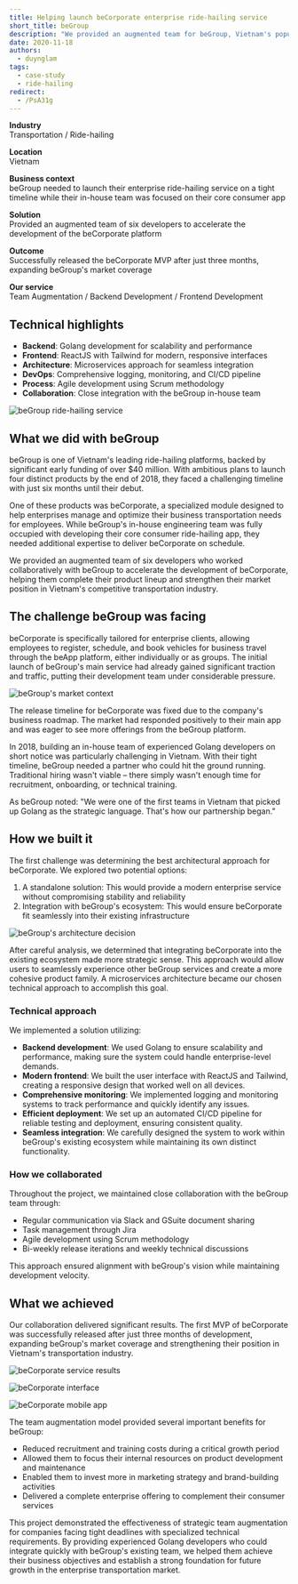 ```yaml
---
title: Helping launch beCorporate enterprise ride-hailing service
short_title: beGroup
description: "We provided an augmented team for beGroup, Vietnam's popular ride-hailing platform, to help them launch their beCorporate enterprise service on a tight timeline while their in-house team focused on their core consumer app."
date: 2020-11-18
authors:
  - duynglam
tags:
  - case-study
  - ride-hailing
redirect:
  - /PsA31g
---
```


**Industry**\
Transportation / Ride-hailing

**Location**\
Vietnam

**Business context**\
beGroup needed to launch their enterprise ride-hailing service on a tight timeline while their in-house team was focused on their core consumer app

**Solution**\
Provided an augmented team of six developers to accelerate the development of the beCorporate platform

**Outcome**\
Successfully released the beCorporate MVP after just three months, expanding beGroup's market coverage

**Our service**\
Team Augmentation / Backend Development / Frontend Development

## Technical highlights

- **Backend**: Golang development for scalability and performance
- **Frontend**: ReactJS with Tailwind for modern, responsive interfaces
- **Architecture**: Microservices approach for seamless integration
- **DevOps**: Comprehensive logging, monitoring, and CI/CD pipeline
- **Process**: Agile development using Scrum methodology
- **Collaboration**: Close integration with the beGroup in-house team

![beGroup ride-hailing service](assets/begroup-main.webp)

## What we did with beGroup

beGroup is one of Vietnam's leading ride-hailing platforms, backed by significant early funding of over $40 million. With ambitious plans to launch four distinct products by the end of 2018, they faced a challenging timeline with just six months until their debut.

One of these products was beCorporate, a specialized module designed to help enterprises manage and optimize their business transportation needs for employees. While beGroup's in-house engineering team was fully occupied with developing their core consumer ride-hailing app, they needed additional expertise to deliver beCorporate on schedule.

We provided an augmented team of six developers who worked collaboratively with beGroup to accelerate the development of beCorporate, helping them complete their product lineup and strengthen their market position in Vietnam's competitive transportation industry.

## The challenge beGroup was facing

beCorporate is specifically tailored for enterprise clients, allowing employees to register, schedule, and book vehicles for business travel through the beApp platform, either individually or as groups. The initial launch of beGroup's main service had already gained significant traction and traffic, putting their development team under considerable pressure.

![beGroup's market context](assets/begroup-context.webp)

The release timeline for beCorporate was fixed due to the company's business roadmap. The market had responded positively to their main app and was eager to see more offerings from the beGroup platform.

In 2018, building an in-house team of experienced Golang developers on short notice was particularly challenging in Vietnam. With their tight timeline, beGroup needed a partner who could hit the ground running. Traditional hiring wasn't viable – there simply wasn't enough time for recruitment, onboarding, or technical training.

As beGroup noted: "We were one of the first teams in Vietnam that picked up Golang as the strategic language. That's how our partnership began."

## How we built it

The first challenge was determining the best architectural approach for beCorporate. We explored two potential options:

1. A standalone solution: This would provide a modern enterprise service without compromising stability and reliability
2. Integration with beGroup's ecosystem: This would ensure beCorporate fit seamlessly into their existing infrastructure

![beGroup's architecture decision](assets/begroup-architecture.webp)

After careful analysis, we determined that integrating beCorporate into the existing ecosystem made more strategic sense. This approach would allow users to seamlessly experience other beGroup services and create a more cohesive product family. A microservices architecture became our chosen technical approach to accomplish this goal.

### Technical approach

We implemented a solution utilizing:

- **Backend development**: We used Golang to ensure scalability and performance, making sure the system could handle enterprise-level demands.
- **Modern frontend**: We built the user interface with ReactJS and Tailwind, creating a responsive design that worked well on all devices.
- **Comprehensive monitoring**: We implemented logging and monitoring systems to track performance and quickly identify any issues.
- **Efficient deployment**: We set up an automated CI/CD pipeline for reliable testing and deployment, ensuring consistent quality.
- **Seamless integration**: We carefully designed the system to work within beGroup's existing ecosystem while maintaining its own distinct functionality.

### How we collaborated

Throughout the project, we maintained close collaboration with the beGroup team through:

- Regular communication via Slack and GSuite document sharing
- Task management through Jira
- Agile development using Scrum methodology
- Bi-weekly release iterations and weekly technical discussions

This approach ensured alignment with beGroup's vision while maintaining development velocity.

## What we achieved

Our collaboration delivered significant results. The first MVP of beCorporate was successfully released after just three months of development, expanding beGroup's market coverage and strengthening their position in Vietnam's transportation industry.

![beCorporate service results](assets/begroup-result1.webp)

![beCorporate interface](assets/begroup-result2.webp)

![beCorporate mobile app](assets/begroup-result3.webp)

The team augmentation model provided several important benefits for beGroup:

- Reduced recruitment and training costs during a critical growth period
- Allowed them to focus their internal resources on product development and maintenance
- Enabled them to invest more in marketing strategy and brand-building activities
- Delivered a complete enterprise offering to complement their consumer services

This project demonstrated the effectiveness of strategic team augmentation for companies facing tight deadlines with specialized technical requirements. By providing experienced Golang developers who could integrate quickly with beGroup's existing team, we helped them achieve their business objectives and establish a strong foundation for future growth in the enterprise transportation market.
